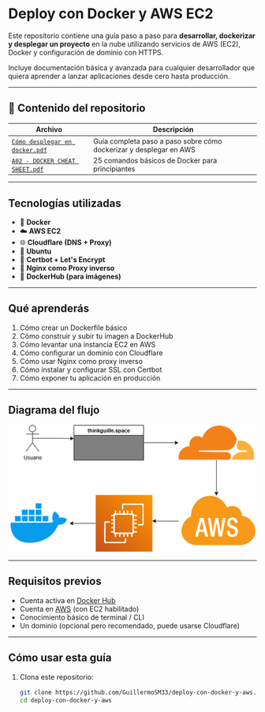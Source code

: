 # Deploy con Docker y AWS EC2

Este repositorio contiene una guía paso a paso para **desarrollar, dockerizar y desplegar un proyecto** en la nube utilizando servicios de AWS (EC2), Docker y configuración de dominio con HTTPS.

Incluye documentación básica y avanzada para cualquier desarrollador que quiera aprender a lanzar aplicaciones desde cero hasta producción.

---

## 📘 Contenido del repositorio

| Archivo | Descripción |
|--------|-------------|
| [`Cómo desplegar en docker.pdf`](./Cómo%20desplegar%20en%20docker.pdf) | Guía completa paso a paso sobre cómo dockerizar y desplegar en AWS |
| [`A02 - DOCKER CHEAT SHEET.pdf`](./A02%20-%20DOCKER%20CHEAT%20SHEET.pdf) | 25 comandos básicos de Docker para principiantes |

---

## Tecnologías utilizadas

- 🐳 **Docker**
- ☁️ **AWS EC2**
- 🌐 **Cloudflare (DNS + Proxy)**
- 🐧 **Ubuntu**
- 🔐 **Certbot + Let's Encrypt**
- 🔀 **Nginx como Proxy inverso**
- 🧩 **DockerHub (para imágenes)**

---

##  Qué aprenderás

1. Cómo crear un Dockerfile básico  
2. Cómo construir y subir tu imagen a DockerHub  
3. Cómo levantar una instancia EC2 en AWS  
4. Cómo configurar un dominio con Cloudflare  
5. Cómo usar Nginx como proxy inverso  
6. Cómo instalar y configurar SSL con Certbot  
7. Cómo exponer tu aplicación en producción

---

## Diagrama del flujo

![Flujo general de despliegue](./assets/flujo-despliegue.png)


---

## Requisitos previos

- Cuenta activa en [Docker Hub](https://hub.docker.com/)
- Cuenta en [AWS](https://aws.amazon.com/) (con EC2 habilitado)
- Conocimiento básico de terminal / CLI
- Un dominio (opcional pero recomendado, puede usarse Cloudflare)

---

## Cómo usar esta guía

1. Clona este repositorio:
   ```bash
   git clone https://github.com/GuillermoSM33/deploy-con-docker-y-aws.git
   cd deploy-con-docker-y-aws

